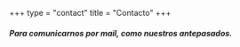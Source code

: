 +++
type = "contact"
title = "Contacto"
+++

##### Para comunicarnos por mail, como nuestros antepasados.
